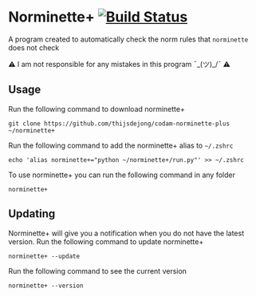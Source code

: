 # Norminette+ [![Build Status](https://travis-ci.com/thijsdejong/codam-norminette-plus.svg?branch=master)](https://travis-ci.com/thijsdejong/codam-norminette-plus)
A program created to automatically check the norm rules that `norminette` does not check

⚠️ I am not responsible for any mistakes in this program ¯\_(ツ)_/¯ ⚠️

## Usage
Run the following command to download norminette+
```
git clone https://github.com/thijsdejong/codam-norminette-plus ~/norminette+
```
Run the following command to add the norminette+ alias to `~/.zshrc`
```
echo 'alias norminette+="python ~/norminette+/run.py"' >> ~/.zshrc
```
To use norminette+ you can run the following command in any folder
```
norminette+
```

## Updating
Norminette+ will give you a notification when you do not have the latest version.
Run the following command to update norminette+
```
norminette+ --update
```
Run the following command to see the current version
```
norminette+ --version
```
